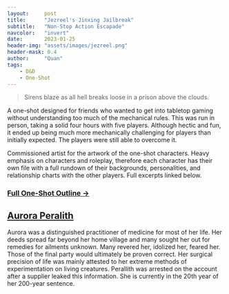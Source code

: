 ```yaml
---
layout:     post
title:      "Jezreel's Jinxing Jailbreak"
subtitle:   "Non-Stop Action Escapade"
navcolor:   "invert"
date:       2023-01-25
header-img: "assets/images/jezreel.png"
header-mask: 0.4
author:     "Quan"
tags:
    - D&D
    - One-Shot
---
```


> Sirens blaze as all hell breaks loose in a prison above the clouds.

A one-shot designed for friends who wanted to get into tabletop gaming without understanding too much of the mechanical rules. This was run in person, taking a solid four hours with five players. Although hectic and fun, it ended up being much more mechanically challenging for players than initially expected. The players were still able to overcome it.

Commissioned artist for the artwork of the one-shot characters. Heavy emphasis on characters and roleplay, therefore each character has their own file with a full rundown of their backgrounds, personalities, and relationship charts with the other players. Full excerpts linked below.

### [Full One-Shot Outline →](https://docs.google.com/document/d/e/2PACX-1vQVBAYhRtBGuaPPfOeE6qSF5D00FeIPIa1gkEVsJHoeOfmVAe6ryjD82NJldNDKr5QeSSccitd7zVIU/pub) <!-- Link to full story -->

## [Aurora Peralith](https://docs.google.com/document/d/e/2PACX-1vQVBAYhRtBGuaPPfOeE6qSF5D00FeIPIa1gkEVsJHoeOfmVAe6ryjD82NJldNDKr5QeSSccitd7zVIU/pub) <!-- Link to full story -->

Aurora was a distinguished practitioner of medicine for most of her life. Her deeds spread far beyond her home village and many sought her out for remedies for ailments unknown. Many revered her, idolized her, feared her. Those of the final party would ultimately be proven correct. Her surgical precision of life was mainly attested to her extreme methods of experimentation on living creatures. Perallith was arrested on the account after a supplier leaked this information. She is currently in the 20th year of her 200-year sentence. 


